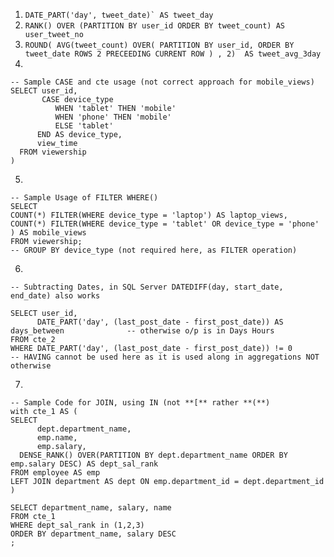 1. ``` DATE_PART('day', tweet_date)` AS tweet_day ```
2. ``` RANK() OVER (PARTITION BY user_id ORDER BY tweet_count) AS user_tweet_no ```
3. ``` ROUND( AVG(tweet_count) OVER( PARTITION BY user_id, ORDER BY tweet_date ROWS 2 PRECEEDING CURRENT ROW ) , 2)  AS tweet_avg_3day ```
4. 
```
-- Sample CASE and cte usage (not correct approach for mobile_views) 
SELECT user_id,
       CASE device_type 
          WHEN 'tablet' THEN 'mobile'
          WHEN 'phone' THEN 'mobile'
          ELSE 'tablet'
      END AS device_type,
      view_time
  FROM viewership
)
```
5.
```
-- Sample Usage of FILTER WHERE()
SELECT 
COUNT(*) FILTER(WHERE device_type = 'laptop') AS laptop_views,
COUNT(*) FILTER(WHERE device_type = 'tablet' OR device_type = 'phone' ) AS mobile_views    
FROM viewership;
-- GROUP BY device_type (not required here, as FILTER operation)
```

6.
```
-- Subtracting Dates, in SQL Server DATEDIFF(day, start_date, end_date) also works

SELECT user_id, 
      DATE_PART('day', (last_post_date - first_post_date)) AS days_between              -- otherwise o/p is in Days Hours
FROM cte_2
WHERE DATE_PART('day', (last_post_date - first_post_date)) != 0                           -- HAVING cannot be used here as it is used along in aggregations NOT otherwise
```
7.
```
-- Sample Code for JOIN, using IN (not **[** rather **(**) 
with cte_1 AS (
SELECT
      dept.department_name,
      emp.name,
      emp.salary,
  DENSE_RANK() OVER(PARTITION BY dept.department_name ORDER BY emp.salary DESC) AS dept_sal_rank      
FROM employee AS emp
LEFT JOIN department AS dept ON emp.department_id = dept.department_id
)

SELECT department_name, salary, name
FROM cte_1
WHERE dept_sal_rank in (1,2,3)
ORDER BY department_name, salary DESC
;

```


